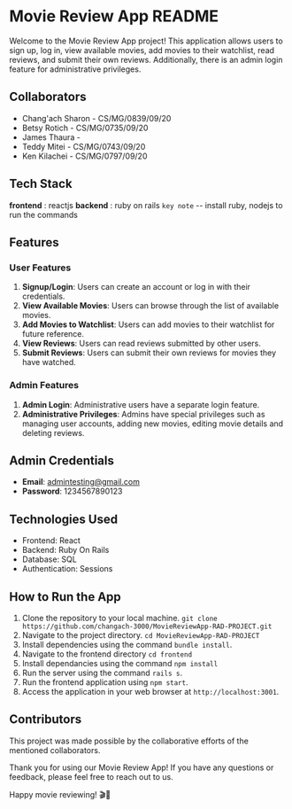# Movie Review App README

Welcome to the Movie Review App project! This application allows users to sign up, log in, view available movies, add movies to their watchlist, read reviews, and submit their own reviews. Additionally, there is an admin login feature for administrative privileges.

## Collaborators
- Chang'ach Sharon - CS/MG/0839/09/20
- Betsy Rotich - CS/MG/0735/09/20
- James Thaura - 
- Teddy Mitei - CS/MG/0743/09/20
- Ken Kilachei - CS/MG/0797/09/20

## Tech Stack
**frontend** : reactjs
**backend** : ruby on rails
```key note``` -- install ruby, nodejs to run the commands

## Features

### User Features
1. **Signup/Login**: Users can create an account or log in with their credentials.
2. **View Available Movies**: Users can browse through the list of available movies.
3. **Add Movies to Watchlist**: Users can add movies to their watchlist for future reference.
4. **View Reviews**: Users can read reviews submitted by other users.
5. **Submit Reviews**: Users can submit their own reviews for movies they have watched.

### Admin Features
1. **Admin Login**: Administrative users have a separate login feature.
2. **Administrative Privileges**: Admins have special privileges such as managing user accounts, adding new movies, editing movie details and deleting reviews.

## Admin Credentials
- **Email**: admintesting@gmail.com
- **Password**: 1234567890123

## Technologies Used
- Frontend: React
- Backend: Ruby On Rails
- Database: SQL
- Authentication: Sessions

## How to Run the App

1. Clone the repository to your local machine. `git clone https://github.com/changach-3000/MovieReviewApp-RAD-PROJECT.git`
2. Navigate to the project directory. `cd MovieReviewApp-RAD-PROJECT`
3. Install dependencies using the command `bundle install`.
4. Navigate to the frontend directory `cd frontend`
5. Install dependancies using the command `npm install`
6. Run the server using the command `rails s`.
7. Run the frontend application using `npm start`.
8. Access the application in your web browser at `http://localhost:3001`.

## Contributors

This project was made possible by the collaborative efforts of the mentioned collaborators.

Thank you for using our Movie Review App! If you have any questions or feedback, please feel free to reach out to us.

Happy movie reviewing! 🎬🍿
